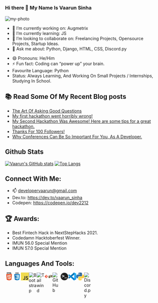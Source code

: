 ### Hi there 👋 My Name Is Vaarun Sinha


<img src="https://res.cloudinary.com/practicaldev/image/fetch/s--0ZL_qZoo--/c_fill,f_auto,fl_progressive,h_320,q_auto,w_320/https://dev-to-uploads.s3.amazonaws.com/uploads/user/profile_image/741990/2799ce26-6463-4eef-8278-0c1203a13cfa.jpg" align="center" alt="my-photo"/>


- 🔭 I’m currently working on:   Augmetrix
- 🌱 I’m currently learning: JS
- 👯 I’m looking to collaborate on: Freelancing Projects, Opensource Projects, Startup Ideas. 
- 💬 Ask me about: Python, Django, HTML, CSS, Discord.py
<!-- - 📫 How to reach me: developervaarun@gmail.com, https://dev.to/vaarun_sinha -->
- 😄 Pronouns: He/Him
- ⚡ Fun fact: Coding can “power up” your brain.
- Favourite Language: Python
- Status:  Always Learning, And Working On Small Projects / Internships, Studying In School.

## 📚 Read Some Of My Recent Blog posts
<!-- BLOG-POST-LIST:START -->
- [The Art Of Asking Good Questions](https://dev.to/vaarun_sinha/the-art-of-asking-good-questions-lkd)
- [My first hackathon went horribly wrong!](https://dev.to/vaarun_sinha/my-first-hackathon-went-horribly-wrong-3hkn)
- [My Second Hackathon Was Awesome! Here are some tips for a great hackathon.](https://dev.to/vaarun_sinha/my-second-hackathon-was-awesome-here-are-some-tips-for-a-great-hackathon-320m)
- [Thanks For 100 Followers!](https://dev.to/vaarun_sinha/thanks-for-100-followers-24e8)
- [Why Conferences Can Be So Important For You, As A Developer.](https://dev.to/vaarun_sinha/why-conferences-can-be-so-important-for-you-as-a-developer-18h8)
<!-- BLOG-POST-LIST:END -->

## Github Stats
[![Vaarun's GitHub stats](https://github-readme-stats.vercel.app/api?username=vaarunsinha)](https://github.com/anuraghazra/github-readme-stats)
[![Top Langs](https://github-readme-stats.vercel.app/api/top-langs/?username=vaarunsinha&layout=compact)](https://github.com/anuraghazra/github-readme-stats)


## Connect With Me:
- 📫 developervaarun@gmail.com
- Dev.to:  https://dev.to/vaarun_sinha
- Codepen: https://codepen.io/dev2212


## 🏆 Awards:
- Best Fintech Hack in NextStepHacks 2021.
- Codedamn Hacktoberfest Winner.
- IMUN 56.0 Special Mention
- IMUN 57.0 Special Mention

## Languages And Tools:

<img align="left" alt="HTML5" width="26px" src="https://raw.githubusercontent.com/github/explore/80688e429a7d4ef2fca1e82350fe8e3517d3494d/topics/html/html.png" />
<img align="left" alt="CSS3" width="26px" src="https://raw.githubusercontent.com/github/explore/80688e429a7d4ef2fca1e82350fe8e3517d3494d/topics/css/css.png" />
<img align="left" alt="JavaScript" width="26px" src="https://raw.githubusercontent.com/github/explore/80688e429a7d4ef2fca1e82350fe8e3517d3494d/topics/javascript/javascript.png" />
<img align="left" alt="Bootstrap" width="26px" src="https://sdtimes.com/wp-content/uploads/2018/01/bootstrap-stack.png"/>
<img align="left" alt="Tailwind" width="26px" src="https://tailwindcss.com/_next/static/media/tailwindcss-mark.79614a5f61617ba49a0891494521226b.svg"/>

<img align="left" alt="Git" width="26px" src="https://raw.githubusercontent.com/github/explore/80688e429a7d4ef2fca1e82350fe8e3517d3494d/topics/git/git.png" />
<img align="left" alt="GitHub" width="26px" src="https://github.githubassets.com/images/modules/logos_page/GitHub-Mark.png" />
<img align="left" alt="Terminal" width="26px" src="https://raw.githubusercontent.com/github/explore/80688e429a7d4ef2fca1e82350fe8e3517d3494d/topics/terminal/terminal.png" />
<img align="left" alt="Visual Studio Code" width="26px" src="https://raw.githubusercontent.com/github/explore/80688e429a7d4ef2fca1e82350fe8e3517d3494d/topics/visual-studio-code/visual-studio-code.png" />

<img align="left" alt="Python" width="26px" src="https://raw.githubusercontent.com/docker-library/docs/01c12653951b2fe592c1f93a13b4e289ada0e3a1/python/logo.png"/>
<img align="left" alt="Discord.py" width="26px" src="https://i.imgur.com/8ciREEh.jpg"/>


